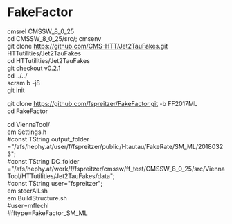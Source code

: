 # FakeFactor  

cmsrel CMSSW_8_0_25  
cd CMSSW_8_0_25/src/; cmsenv  
git clone https://github.com/CMS-HTT/Jet2TauFakes.git HTTutilities/Jet2TauFakes  
cd HTTutilities/Jet2TauFakes  
git checkout v0.2.1  
cd ../../  
scram b -j8  
git init  

git clone https://github.com/fspreitzer/FakeFactor.git -b FF2017ML  
cd FakeFactor  


cd ViennaTool/  
em Settings.h  
#const TString output_folder ="/afs/hephy.at/user/f/fspreitzer/public/Htautau/FakeRate/SM_ML/20180323";  
#const TString DC_folder     ="/afs/hephy.at/work/f/fspreitzer/cmssw/ff_test/CMSSW_8_0_25/src/ViennaTool/HTTutilities/Jet2TauFakes/data";  
#const TString user="fspreitzer";  
em steerAll.sh  
em BuildStructure.sh  
#user=mflechl  
#fftype=FakeFactor_SM_ML  


